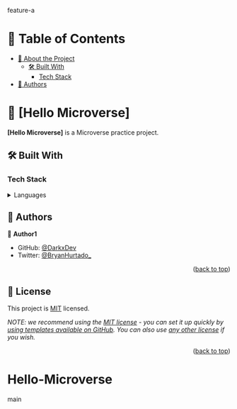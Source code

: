 feature-a
<a name="readme-top"></a>

# 📗 Table of Contents

- [📖 About the Project](#about-project)
  - [🛠 Built With](#built-with)
    - [Tech Stack](#tech-stack)
- [👥 Authors](#authors)

<!-- PROJECT DESCRIPTION -->

# 📖 [Hello Microverse] <a name="about-project"></a>

**[Hello Microverse]** is a Microverse practice project.

## 🛠 Built With <a name="built-with"></a>

### Tech Stack <a name="tech-stack"></a>

<details>
  <summary>Languages</summary>
  <ul>
    <li>HMTL</li>
    <li>CSS</li>
  </ul>
</details>

<!-- AUTHORS -->

## 👥 Authors <a name="authors"></a>

👤 **Author1**

- GitHub: [@DarkxDev](https://github.com/DarkxDev)
- Twitter: [@BryanHurtado_](https://twitter.com/BryanHurtado_)

<p align="right">(<a href="#readme-top">back to top</a>)</p>

<!-- LICENSE -->

## 📝 License <a name="license"></a>

This project is [MIT](./LICENSE) licensed.

_NOTE: we recommend using the [MIT license](https://choosealicense.com/licenses/mit/) - you can set it up quickly by [using templates available on GitHub](https://docs.github.com/en/communities/setting-up-your-project-for-healthy-contributions/adding-a-license-to-a-repository). You can also use [any other license](https://choosealicense.com/licenses/) if you wish._

<p align="right">(<a href="#readme-top">back to top</a>)</p>

# Hello-Microverse
main
